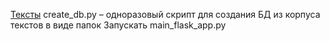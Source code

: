 [Тексты](https://yadi.sk/d/GXbYiLxfnZDBow)
create_db.py – одноразовый скрипт для создания БД из корпуса текстов в виде папок
Запускать main_flask_app.py
